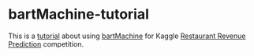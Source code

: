 # bartMachine-tutorial

This is a [tutorial](http://metalearner.org/2015/09/13/restaurant-revenue-prediction-with-bart-machine/) about using [bartMachine](http://github.com/kapelner/bartMachine) for Kaggle [Restaurant Revenue Prediction](http://www.kaggle.com/c/restaurant-revenue-prediction) competition.
